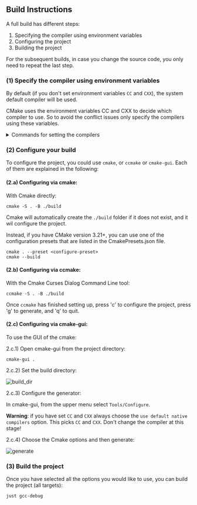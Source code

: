 ## Build Instructions

A full build has different steps:
1) Specifying the compiler using environment variables
2) Configuring the project
3) Building the project

For the subsequent builds, in case you change the source code, you only need to repeat the last step.

### (1) Specify the compiler using environment variables

By default (if you don't set environment variables `CC` and `CXX`), the system default compiler will be used.

CMake uses the environment variables CC and CXX to decide which compiler to use. So to avoid the conflict issues only specify the compilers using these variables.


<details>
<summary>Commands for setting the compilers </summary>

- Debian/Ubuntu/MacOS:

	Set your desired compiler (`clang`, `gcc`, etc):

	- Temporarily (only for the current shell)

		Run one of the followings in the terminal:

		- clang

				CC=clang CXX=clang++

		- gcc

				CC=gcc CXX=g++

	- Permanent:

		Open `~/.bashrc` using your text editor:

			gedit ~/.bashrc

		Add `CC` and `CXX` to point to the compilers:

			export CC=clang
			export CXX=clang++

		Save and close the file.

</details>

### (2) Configure your build

To configure the project, you could use `cmake`, or `ccmake` or `cmake-gui`. Each of them are explained in the following:

#### (2.a) Configuring via cmake:
With Cmake directly:

    cmake -S . -B ./build

Cmake will automatically create the `./build` folder if it does not exist, and it wil configure the project.

Instead, if you have CMake version 3.21+, you can use one of the configuration presets that are listed in the CmakePresets.json file.

    cmake . --preset <configure-preset>
    cmake --build

#### (2.b) Configuring via ccmake:

With the Cmake Curses Dialog Command Line tool:

    ccmake -S . -B ./build

Once `ccmake` has finished setting up, press 'c' to configure the project,
press 'g' to generate, and 'q' to quit.

#### (2.c) Configuring via cmake-gui:

To use the GUI of the cmake:

2.c.1) Open cmake-gui from the project directory:
```
cmake-gui .
```
2.c.2) Set the build directory:

![build_dir](https://user-images.githubusercontent.com/16418197/82524586-fa48e380-9af4-11ea-8514-4e18a063d8eb.jpg)

2.c.3) Configure the generator:

In cmake-gui, from the upper menu select `Tools/Configure`.

**Warning**: if you have set `CC` and `CXX` always choose the `use default native compilers` option. This picks `CC` and `CXX`. Don't change the compiler at this stage!

2.c.4) Choose the Cmake options and then generate:

![generate](https://user-images.githubusercontent.com/16418197/82781591-c97feb80-9e1f-11ea-86c8-f2748b96f516.png)

### (3) Build the project
Once you have selected all the options you would like to use, you can build the
project (all targets):

    just gcc-debug

